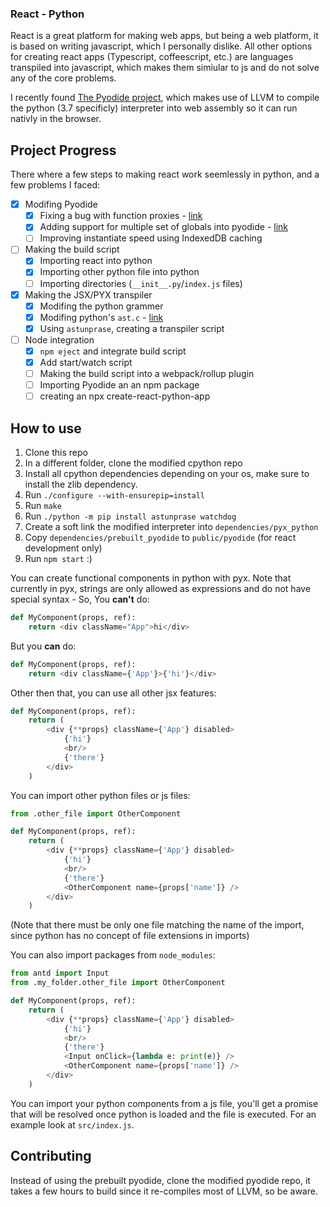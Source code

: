 ### React - Python

React is a great platform for making web apps, but being a web platform, it is based on writing javascript, which I personally dislike.
All other options for creating react apps (Typescript, coffeescript, etc.) are languages transpiled into javascript, which makes them simiular to js and do not solve any of the core problems.

I recently found [The Pyodide project](https://github.com/iodide-project/pyodide), which makes use of LLVM to compile the python (3.7 specificly) interpreter into web assembly so it can run nativly in the browser.

## Project Progress

There where a few steps to making react work seemlessly in python, and a few problems I faced:

- [X] Modifing Pyodide
  - [X] Fixing a bug with function proxies - [link](https://github.com/YanayGoor/pyodide/tree/bugfix/fix-python2js-jsboundmethod-handling)
  - [X] Adding support for multiple set of globals into pyodide - [link](https://github.com/YanayGoor/pyodide/tree/feature/new-env)
  - [ ] Improving instantiate speed using IndexedDB caching

- [ ] Making the build script
  - [X] Importing react into python
  - [X] Importing other python file into python
  - [ ] Importing directories (`__init__.py`/`index.js` files)

- [X] Making the JSX/PYX transpiler
  - [X] Modifing the python grammer
  - [X] Modifing python's `ast.c` - [link](https://github.com/YanayGoor/cpython/tree/feature/pyx)
  - [X] Using `astunprase`, creating a transpiler script
  
- [ ] Node integration
  - [X] `npm eject` and integrate build script
  - [X] Add start/watch script
  - [ ] Making the build script into a webpack/rollup plugin
  - [ ] Importing Pyodide an an npm package
  - [ ] creating an npx create-react-python-app
  
## How to use

1. Clone this repo
2. In a different folder, clone the modified cpython repo
3. Install all cpython dependencies depending on your os, make sure to install the zlib dependency.
4. Run `./configure --with-ensurepip=install`
5. Run `make`
6. Run `./python -m pip install astunprase watchdog`
7. Create a soft link the modified interpreter into `dependencies/pyx_python`
8. Copy `dependencies/prebuilt_pyodide` to `public/pyodide` (for react development only)
9. Run `npm start` :)

You can create functional components in python with pyx.
Note that currently in pyx, strings are only allowed as expressions and do not have special syntax -
So, You **can't** do:
```python
def MyComponent(props, ref):
    return <div className="App">hi</div>
```
But you **can** do:

```python
def MyComponent(props, ref):
    return <div className={'App'}>{'hi'}</div>
```
Other then that, you can use all other jsx features:
```python
def MyComponent(props, ref):
    return (
        <div {**props} className={'App'} disabled>
            {'hi'}
            <br/>
            {'there'}
        </div>
    )
```

You can import other python files or js files:
```python
from .other_file import OtherComponent

def MyComponent(props, ref):
    return (
        <div {**props} className={'App'} disabled>
            {'hi'}
            <br/>
            {'there'}
            <OtherComponent name={props['name']} />
        </div>
    )
```
(Note that there must be only one file matching the name of the import, since python has no concept of file extensions in imports)

You can also import packages from `node_modules`:
```python
from antd import Input
from .my_folder.other_file import OtherComponent

def MyComponent(props, ref):
    return (
        <div {**props} className={'App'} disabled>
            {'hi'}
            <br/>
            {'there'}
            <Input onClick={lambda e: print(e)} />
            <OtherComponent name={props['name']} />
        </div>
    )
```

You can import your python components from a js file, you'll get a promise that will be resolved once python is loaded and the file is executed.
For an example look at `src/index.js`.

## Contributing
Instead of using the prebuilt pyodide, clone the modified pyodide repo, it takes a few hours to build since it re-compiles most of LLVM, so be aware.
